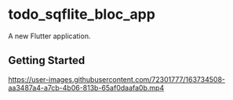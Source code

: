 # todo_sqflite_bloc_app

A new Flutter application.

## Getting Started



https://user-images.githubusercontent.com/72301777/163734508-aa3487a4-a7cb-4b06-813b-65af0daafa0b.mp4

